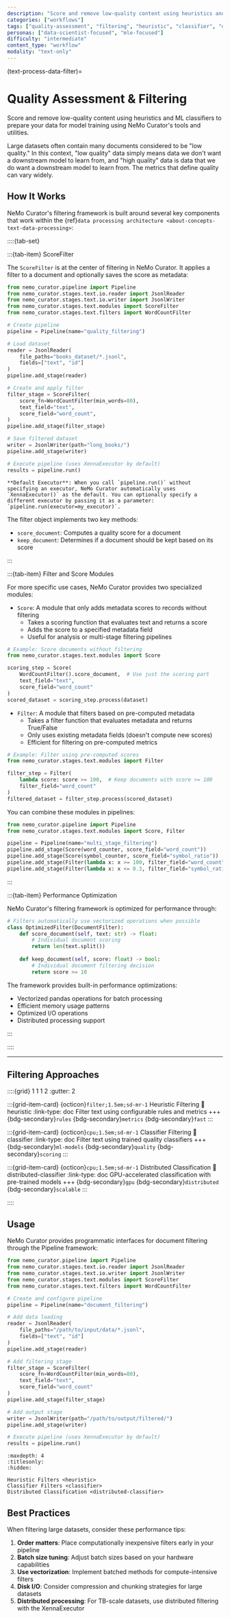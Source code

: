 ```yaml
---
description: "Score and remove low-quality content using heuristics and ML classifiers with comprehensive filtering capabilities"
categories: ["workflows"]
tags: ["quality-assessment", "filtering", "heuristic", "classifier", "distributed", "scoring"]
personas: ["data-scientist-focused", "mle-focused"]
difficulty: "intermediate"
content_type: "workflow"
modality: "text-only"
---
```


(text-process-data-filter)=

# Quality Assessment & Filtering

Score and remove low-quality content using heuristics and ML classifiers to prepare your data for model training using NeMo Curator's tools and utilities.

Large datasets often contain many documents considered to be "low quality." In this context, "low quality" data simply means data we don't want a downstream model to learn from, and "high quality" data is data that we do want a downstream model to learn from. The metrics that define quality can vary widely.

## How It Works

NeMo Curator's filtering framework is built around several key components that work within the {ref}`data processing architecture <about-concepts-text-data-processing>`:

::::{tab-set}

:::{tab-item} ScoreFilter

The `ScoreFilter` is at the center of filtering in NeMo Curator. It applies a filter to a document and optionally saves the score as metadata:

```python
from nemo_curator.pipeline import Pipeline
from nemo_curator.stages.text.io.reader import JsonlReader
from nemo_curator.stages.text.io.writer import JsonlWriter
from nemo_curator.stages.text.modules import ScoreFilter
from nemo_curator.stages.text.filters import WordCountFilter

# Create pipeline
pipeline = Pipeline(name="quality_filtering")

# Load dataset
reader = JsonlReader(
    file_paths="books_dataset/*.jsonl",
    fields=["text", "id"]
)
pipeline.add_stage(reader)

# Create and apply filter
filter_stage = ScoreFilter(
    score_fn=WordCountFilter(min_words=80),
    text_field="text",
    score_field="word_count",
)
pipeline.add_stage(filter_stage)

# Save filtered dataset
writer = JsonlWriter(path="long_books/")
pipeline.add_stage(writer)

# Execute pipeline (uses XennaExecutor by default)
results = pipeline.run()
```

```{note}
**Default Executor**: When you call `pipeline.run()` without specifying an executor, NeMo Curator automatically uses `XennaExecutor()` as the default. You can optionally specify a different executor by passing it as a parameter: `pipeline.run(executor=my_executor)`.
```

The filter object implements two key methods:

- `score_document`: Computes a quality score for a document
- `keep_document`: Determines if a document should be kept based on its score

:::

:::{tab-item} Filter and Score Modules

For more specific use cases, NeMo Curator provides two specialized modules:

- `Score`: A module that only adds metadata scores to records without filtering
  - Takes a scoring function that evaluates text and returns a score
  - Adds the score to a specified metadata field
  - Useful for analysis or multi-stage filtering pipelines
  
```python
# Example: Score documents without filtering
from nemo_curator.stages.text.modules import Score

scoring_step = Score(
    WordCountFilter().score_document,  # Use just the scoring part
    text_field="text",
    score_field="word_count"
)
scored_dataset = scoring_step.process(dataset)
```

- `Filter`: A module that filters based on pre-computed metadata
  - Takes a filter function that evaluates metadata and returns True/False
  - Only uses existing metadata fields (doesn't compute new scores)
  - Efficient for filtering on pre-computed metrics
  
```python
# Example: Filter using pre-computed scores
from nemo_curator.stages.text.modules import Filter

filter_step = Filter(
    lambda score: score >= 100,  # Keep documents with score >= 100
    filter_field="word_count"
)
filtered_dataset = filter_step.process(scored_dataset)
```

You can combine these modules in pipelines:

```python
from nemo_curator.pipeline import Pipeline
from nemo_curator.stages.text.modules import Score, Filter

pipeline = Pipeline(name="multi_stage_filtering")
pipeline.add_stage(Score(word_counter, score_field="word_count"))
pipeline.add_stage(Score(symbol_counter, score_field="symbol_ratio"))
pipeline.add_stage(Filter(lambda x: x >= 100, filter_field="word_count"))
pipeline.add_stage(Filter(lambda x: x <= 0.3, filter_field="symbol_ratio"))
```

:::

:::{tab-item} Performance Optimization

NeMo Curator's filtering framework is optimized for performance through:

```python
# Filters automatically use vectorized operations when possible
class OptimizedFilter(DocumentFilter):
    def score_document(self, text: str) -> float:
        # Individual document scoring
        return len(text.split())
    
    def keep_document(self, score: float) -> bool:
        # Individual document filtering decision
        return score >= 10
```

The framework provides built-in performance optimizations:

- Vectorized pandas operations for batch processing
- Efficient memory usage patterns
- Optimized I/O operations
- Distributed processing support

:::

::::

---

## Filtering Approaches

::::{grid} 1 1 1 2
:gutter: 2

:::{grid-item-card} {octicon}`filter;1.5em;sd-mr-1` Heuristic Filtering
:link: heuristic
:link-type: doc
Filter text using configurable rules and metrics
+++
{bdg-secondary}`rules`
{bdg-secondary}`metrics`
{bdg-secondary}`fast`
:::

:::{grid-item-card} {octicon}`cpu;1.5em;sd-mr-1` Classifier Filtering
:link: classifier
:link-type: doc
Filter text using trained quality classifiers
+++
{bdg-secondary}`ml-models`
{bdg-secondary}`quality`
{bdg-secondary}`scoring`
:::

:::{grid-item-card} {octicon}`cpu;1.5em;sd-mr-1` Distributed Classification
:link: distributed-classifier
:link-type: doc
GPU-accelerated classification with pre-trained models
+++
{bdg-secondary}`gpu`
{bdg-secondary}`distributed`
{bdg-secondary}`scalable`
:::

::::

## Usage

NeMo Curator provides programmatic interfaces for document filtering through the Pipeline framework:

```python
from nemo_curator.pipeline import Pipeline
from nemo_curator.stages.text.io.reader import JsonlReader
from nemo_curator.stages.text.io.writer import JsonlWriter
from nemo_curator.stages.text.modules import ScoreFilter
from nemo_curator.stages.text.filters import WordCountFilter

# Create and configure pipeline
pipeline = Pipeline(name="document_filtering")

# Add data loading
reader = JsonlReader(
    file_paths="/path/to/input/data/*.jsonl",
    fields=["text", "id"]
)
pipeline.add_stage(reader)

# Add filtering stage
filter_stage = ScoreFilter(
    score_fn=WordCountFilter(min_words=80),
    text_field="text",
    score_field="word_count"
)
pipeline.add_stage(filter_stage)

# Add output stage
writer = JsonlWriter(path="/path/to/output/filtered/")
pipeline.add_stage(writer)

# Execute pipeline (uses XennaExecutor by default)
results = pipeline.run()
```

```{toctree}
:maxdepth: 4
:titlesonly:
:hidden:

Heuristic Filters <heuristic>
Classifier Filters <classifier>
Distributed Classification <distributed-classifier>
```

## Best Practices

When filtering large datasets, consider these performance tips:

1. **Order matters**: Place computationally inexpensive filters early in your pipeline
2. **Batch size tuning**: Adjust batch sizes based on your hardware capabilities
3. **Use vectorization**: Implement batched methods for compute-intensive filters
4. **Disk I/O**: Consider compression and chunking strategies for large datasets
5. **Distributed processing**: For TB-scale datasets, use distributed filtering with the XennaExecutor